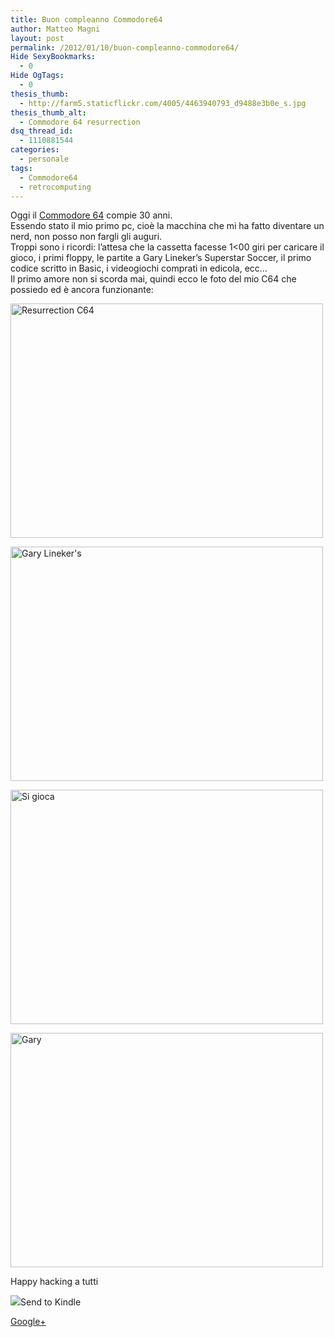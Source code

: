 ```yaml
---
title: Buon compleanno Commodore64
author: Matteo Magni
layout: post
permalink: /2012/01/10/buon-compleanno-commodore64/
Hide SexyBookmarks:
  - 0
Hide OgTags:
  - 0
thesis_thumb:
  - http://farm5.staticflickr.com/4005/4463940793_d9488e3b0e_s.jpg
thesis_thumb_alt:
  - Commodore 64 resurrection
dsq_thread_id:
  - 1110881544
categories:
  - personale
tags:
  - Commodore64
  - retrocomputing
---
```

Oggi il <a href="http://it.wikipedia.org/wiki/Commodore_64" title="Commodore 64" target="_blank">Commodore 64</a> compie 30 anni.  
Essendo stato il mio primo pc, cioè la macchina che mi ha fatto diventare un nerd, non posso non fargli gli auguri.  
Troppi sono i ricordi: l&#8217;attesa che la cassetta facesse 1<00 giri per caricare il gioco, i primi floppy, le partite a Gary Lineker&#8217;s Superstar Soccer, il primo codice scritto in Basic, i videogiochi comprati in edicola, ecc&#8230;  
Il primo amore non si scorda mai, quindi ecco le foto del mio C64 che possiedo ed è ancora funzionante:

[<img src="http://farm5.staticflickr.com/4005/4463940793_d9488e3b0e.jpg" width="500" height="375" alt="Resurrection C64" />][1]

[<img src="http://farm5.staticflickr.com/4062/4464744952_ffec6af021.jpg" width="500" height="375" alt="Gary Lineker's" />][2]

[<img src="http://farm5.staticflickr.com/4033/4464750808_dffd326972.jpg" width="500" height="375" alt="Si gioca" />][3]

[<img src="http://farm5.staticflickr.com/4014/4463977205_472208f2af.jpg" width="500" height="375" alt="Gary" />][4]

Happy hacking a tutti

<div class='kindleWidget kindleLight' >
  <img src="http://magni.me/wp-content/plugins/send-to-kindle/media/white-15.png" /><span>Send to Kindle</span>
</div>

<a rel="author" href="https://plus.google.com/111433366670841346629?rel=author"  >Google+</a>

 [1]: http://www.flickr.com/photos/ilbonzo/4463940793/ "Resurrection C64 di Matteo 'bonzo' Magni, su Flickr"
 [2]: http://www.flickr.com/photos/ilbonzo/4464744952/ "Gary Lineker's di Matteo 'bonzo' Magni, su Flickr"
 [3]: http://www.flickr.com/photos/ilbonzo/4464750808/ "Si gioca di Matteo 'bonzo' Magni, su Flickr"
 [4]: http://www.flickr.com/photos/ilbonzo/4463977205/ "Gary di Matteo 'bonzo' Magni, su Flickr"